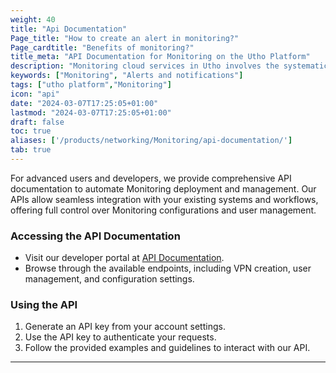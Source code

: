 ```yaml
---
weight: 40
title: "Api Documentation"
Page_title: "How to create an alert in monitoring?"
Page_cardtitle: "Benefits of monitoring?"
title_meta: "API Documentation for Monitoring on the Utho Platform"
description: "Monitoring cloud services in Utho involves the systematic observation and analysis of cloud infrastructure, applications, and services to ensure optimal performance, availability, and security. Utho provides comprehensive monitoring tools and capabilities designed to track various metrics, detect anomalies, and facilitate proactive management of cloud resources."
keywords: ["Monitoring", "Alerts and notifications"]
tags: ["utho platform","Monitoring"]
icon: "api"
date: "2024-03-07T17:25:05+01:00"
lastmod: "2024-03-07T17:25:05+01:00"
draft: false
toc: true
aliases: ['/products/networking/Monitoring/api-documentation/']
tab: true
---
```

  
For advanced users and developers, we provide comprehensive API documentation to automate Monitoring deployment and management. Our APIs allow seamless integration with your existing systems and workflows, offering full control over Monitoring configurations and user management.

### Accessing the API Documentation

- Visit our developer portal at [API Documentation](https://utho.com/docs/products/networking/monitoring/).
- Browse through the available endpoints, including VPN creation, user management, and configuration settings.

### Using the API

1. Generate an API key from your account settings.
2. Use the API key to authenticate your requests.
3. Follow the provided examples and guidelines to interact with our API.

---